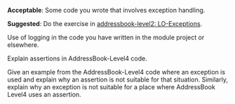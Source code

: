 <div id="exceptions_how">

**Acceptable**: Some code you wrote that involves exception handling.

**Suggested**: Do the exercise in [addressbook-level2: LO-Exceptions]({{module_org}}/addressbook-level2/blob/master/docs/LearningOutcomes.adoc#handle-exceptions-code-lo-exceptions-code).

<include src="project.md#submission_PR_optional" />

</div>


<div id="logging_how">

Use of logging in the code you have written in the module project or elsewhere.

</div>


<div id="assertions_how">

Explain assertions in AddressBook-Level4 code.

</div>


<div id="assertions_when">

Give an example from the AddressBook-Level4 code where an exception is used and explain why an assertion is not suitable for that situation.
Similarly, explain why an exception is not suitable for a place where AddressBook Level4 uses an assertion. 

</div>


